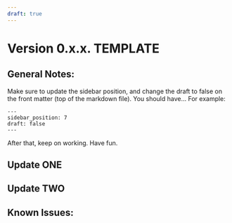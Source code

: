 ```yaml
---
draft: true
---
```


# Version 0.x.x. TEMPLATE

## General Notes:

Make sure to update the sidebar position, and change the draft to false on the front matter (top of the markdown file). You should have... For example:

```
---
sidebar_position: 7
draft: false
---
```

After that, keep on working. Have fun.

## Update ONE

## Update TWO

## Known Issues:
